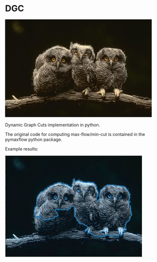 # DGC

![alt text](https://github.com/DimTrigkakis/DGC/blob/master/sample_input.jpg)

Dynamic Graph Cuts implementation in python.

The original code for computing max-flow/min-cut is contained in the pymaxflow python package.

Example results:

![alt text](https://github.com/DimTrigkakis/DGC/blob/master/owls.png)
